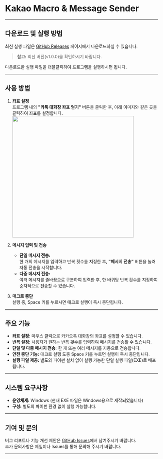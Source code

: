 # Kakao Macro & Message Sender

---

## 다운로드 및 실행 방법

최신 실행 파일은 [GitHub Releases](https://github.com/hyuckjoon9/kakaoTalk_Macro/releases) 페이지에서 다운로드하실 수 있습니다.  
> **참고:** 최신 버전(v1.0.0)을 확인하시기 바랍니다.

다운로드한 실행 파일을 더블클릭하여 프로그램을 실행하시면 됩니다.

---

## 사용 방법

1. **좌표 설정**  
   프로그램 내의 **"카톡 대화창 좌표 얻기"** 버튼을 클릭한 후, 아래 이미지와 같은 곳을 클릭하여 좌표를 설정합니다.
<img src="https://github.com/user-attachments/assets/b3800154-0937-409d-b62d-c19f2961fa28" width="400"/><br>
2. **메시지 입력 및 전송**  
   - **단일 메시지 전송:**  
     한 개의 메시지를 입력하고 반복 횟수를 지정한 후, **"메시지 전송"** 버튼을 눌러 자동 전송을 시작합니다.
   - **다중 메시지 전송:**  
     여러 메시지를 줄바꿈으로 구분하여 입력한 후, 한 바퀴당 반복 횟수를 지정하여 순차적으로 전송할 수 있습니다.

3. **매크로 중단**  
   실행 중, Space 키를 누르시면 매크로 실행이 즉시 중단됩니다.

---

## 주요 기능

- **좌표 설정:** 마우스 클릭으로 카카오톡 대화창의 좌표를 설정할 수 있습니다.
- **반복 설정:** 사용자가 원하는 반복 횟수를 입력하여 메시지를 전송할 수 있습니다.
- **단일 및 다중 메시지 전송:** 한 개 또는 여러 메시지를 자동으로 전송합니다.
- **안전 중단 기능:** 매크로 실행 도중 Space 키를 누르면 실행이 즉시 중단됩니다.
- **실행 파일 제공:** 별도의 파이썬 설치 없이 실행 가능한 단일 실행 파일(EXE)로 배포됩니다.

---

## 시스템 요구사항

- **운영체제:** Windows (현재 EXE 파일은 Windows용으로 제작되었습니다)
- **구성:** 별도의 파이썬 환경 없이 실행 가능합니다.

---

## 기여 및 문의

버그 리포트나 기능 개선 제안은 [GitHub Issues](https://github.com/hyuckjoon9/kakaoTalk_Macro/issues)에서 남겨주시기 바랍니다.  
추가 문의사항은 메일이나 Issues를 통해 문의해 주시기 바랍니다.

---
